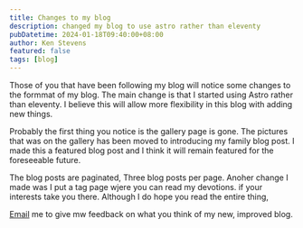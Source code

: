 ```yaml
---
title: Changes to my blog
description: changed my blog to use astro rather than eleventy
pubDatetime: 2024-01-18T09:40:00+08:00
author: Ken Stevens
featured: false
tags: [blog]
---
```


Those of you that have been following my blog will notice some changes to the formmat of my blog. The main change is that I started using Astro rather than eleventy. I believe this will allow more flexibility in this blog with adding new things.

Probably the first thing you notice is the gallery page is gone. The pictures that was on the gallery has been moved to introducing my family blog post. I made this a featured blog post and I think it will remain featured for the foreseeable future.

The blog posts are paginated, Three blog posts per page. Anoher change I made was I put a tag page wjere you can read my devotions. if your interests take you there. Although I do hope you read the entire thing,

[Email](mailto:kensarco120353@gmail.com) me to give mw feedback on what you think of my new, improved blog.
